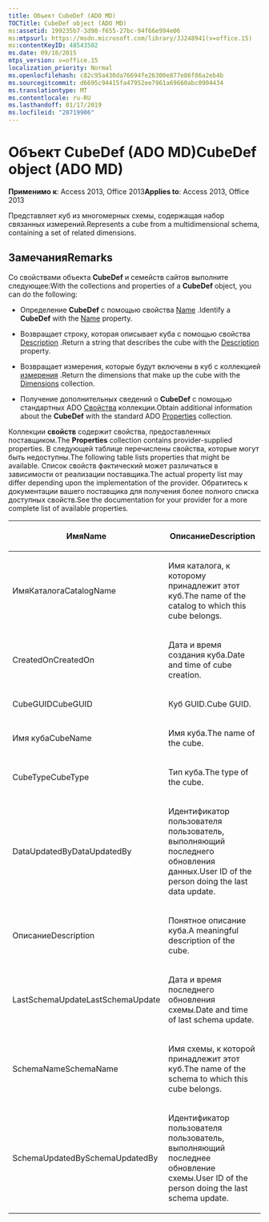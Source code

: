 ```yaml
---
title: Объект CubeDef (ADO MD)
TOCTitle: CubeDef object (ADO MD)
ms:assetid: 199235b7-3d98-f655-27bc-94f66e994e06
ms:mtpsurl: https://msdn.microsoft.com/library/JJ248941(v=office.15)
ms:contentKeyID: 48543502
ms.date: 09/18/2015
mtps_version: v=office.15
localization_priority: Normal
ms.openlocfilehash: c82c95a430da76694fe26300e877e86f86a2eb4b
ms.sourcegitcommit: d6695c94415fa47952ee7961a69660abc0904434
ms.translationtype: MT
ms.contentlocale: ru-RU
ms.lasthandoff: 01/17/2019
ms.locfileid: "28719906"
---
```

# <a name="cubedef-object-ado-md"></a><span data-ttu-id="8c34e-102">Объект CubeDef (ADO MD)</span><span class="sxs-lookup"><span data-stu-id="8c34e-102">CubeDef object (ADO MD)</span></span>


<span data-ttu-id="8c34e-103">**Применимо к**: Access 2013, Office 2013</span><span class="sxs-lookup"><span data-stu-id="8c34e-103">**Applies to**: Access 2013, Office 2013</span></span>

<span data-ttu-id="8c34e-104">Представляет куб из многомерных схемы, содержащая набор связанных измерений.</span><span class="sxs-lookup"><span data-stu-id="8c34e-104">Represents a cube from a multidimensional schema, containing a set of related dimensions.</span></span>

## <a name="remarks"></a><span data-ttu-id="8c34e-105">Замечания</span><span class="sxs-lookup"><span data-stu-id="8c34e-105">Remarks</span></span>

<span data-ttu-id="8c34e-106">Со свойствами объекта **CubeDef** и семейств сайтов выполните следующее:</span><span class="sxs-lookup"><span data-stu-id="8c34e-106">With the collections and properties of a **CubeDef** object, you can do the following:</span></span>

  - <span data-ttu-id="8c34e-107">Определение **CubeDef** с помощью свойства [Name](name-property-ado-md.md) .</span><span class="sxs-lookup"><span data-stu-id="8c34e-107">Identify a **CubeDef** with the [Name](name-property-ado-md.md) property.</span></span>

  - <span data-ttu-id="8c34e-108">Возвращает строку, которая описывает куба с помощью свойства [Description](description-property-ado-md.md) .</span><span class="sxs-lookup"><span data-stu-id="8c34e-108">Return a string that describes the cube with the [Description](description-property-ado-md.md) property.</span></span>

  - <span data-ttu-id="8c34e-109">Возвращает измерения, которые будут включены в куб с коллекцией [измерения](dimensions-collection-ado-md.md) .</span><span class="sxs-lookup"><span data-stu-id="8c34e-109">Return the dimensions that make up the cube with the [Dimensions](dimensions-collection-ado-md.md) collection.</span></span>

  - <span data-ttu-id="8c34e-110">Получение дополнительных сведений о **CubeDef** с помощью стандартных ADO [Свойства](properties-collection-ado.md) коллекции.</span><span class="sxs-lookup"><span data-stu-id="8c34e-110">Obtain additional information about the **CubeDef** with the standard ADO [Properties](properties-collection-ado.md) collection.</span></span>

<span data-ttu-id="8c34e-111">Коллекции **свойств** содержит свойства, предоставленных поставщиком.</span><span class="sxs-lookup"><span data-stu-id="8c34e-111">The **Properties** collection contains provider-supplied properties.</span></span> <span data-ttu-id="8c34e-112">В следующей таблице перечислены свойства, которые могут быть недоступны.</span><span class="sxs-lookup"><span data-stu-id="8c34e-112">The following table lists properties that might be available.</span></span> <span data-ttu-id="8c34e-113">Список свойств фактический может различаться в зависимости от реализации поставщика.</span><span class="sxs-lookup"><span data-stu-id="8c34e-113">The actual property list may differ depending upon the implementation of the provider.</span></span> <span data-ttu-id="8c34e-114">Обратитесь к документации вашего поставщика для получения более полного списка доступных свойств.</span><span class="sxs-lookup"><span data-stu-id="8c34e-114">See the documentation for your provider for a more complete list of available properties.</span></span>

<table>
<colgroup>
<col style="width: 50%" />
<col style="width: 50%" />
</colgroup>
<thead>
<tr class="header">
<th><p><span data-ttu-id="8c34e-115">Имя</span><span class="sxs-lookup"><span data-stu-id="8c34e-115">Name</span></span></p></th>
<th><p><span data-ttu-id="8c34e-116">Описание</span><span class="sxs-lookup"><span data-stu-id="8c34e-116">Description</span></span></p></th>
</tr>
</thead>
<tbody>
<tr class="odd">
<td><p><span data-ttu-id="8c34e-117">ИмяКаталога</span><span class="sxs-lookup"><span data-stu-id="8c34e-117">CatalogName</span></span></p></td>
<td><p><span data-ttu-id="8c34e-118">Имя каталога, к которому принадлежит этот куб.</span><span class="sxs-lookup"><span data-stu-id="8c34e-118">The name of the catalog to which this cube belongs.</span></span></p></td>
</tr>
<tr class="even">
<td><p><span data-ttu-id="8c34e-119">CreatedOn</span><span class="sxs-lookup"><span data-stu-id="8c34e-119">CreatedOn</span></span></p></td>
<td><p><span data-ttu-id="8c34e-120">Дата и время создания куба.</span><span class="sxs-lookup"><span data-stu-id="8c34e-120">Date and time of cube creation.</span></span></p></td>
</tr>
<tr class="odd">
<td><p><span data-ttu-id="8c34e-121">CubeGUID</span><span class="sxs-lookup"><span data-stu-id="8c34e-121">CubeGUID</span></span></p></td>
<td><p><span data-ttu-id="8c34e-122">Куб GUID.</span><span class="sxs-lookup"><span data-stu-id="8c34e-122">Cube GUID.</span></span></p></td>
</tr>
<tr class="even">
<td><p><span data-ttu-id="8c34e-123">Имя куба</span><span class="sxs-lookup"><span data-stu-id="8c34e-123">CubeName</span></span></p></td>
<td><p><span data-ttu-id="8c34e-124">Имя куба.</span><span class="sxs-lookup"><span data-stu-id="8c34e-124">The name of the cube.</span></span></p></td>
</tr>
<tr class="odd">
<td><p><span data-ttu-id="8c34e-125">CubeType</span><span class="sxs-lookup"><span data-stu-id="8c34e-125">CubeType</span></span></p></td>
<td><p><span data-ttu-id="8c34e-126">Тип куба.</span><span class="sxs-lookup"><span data-stu-id="8c34e-126">The type of the cube.</span></span></p></td>
</tr>
<tr class="even">
<td><p><span data-ttu-id="8c34e-127">DataUpdatedBy</span><span class="sxs-lookup"><span data-stu-id="8c34e-127">DataUpdatedBy</span></span></p></td>
<td><p><span data-ttu-id="8c34e-128">Идентификатор пользователя пользователь, выполняющий последнего обновления данных.</span><span class="sxs-lookup"><span data-stu-id="8c34e-128">User ID of the person doing the last data update.</span></span></p></td>
</tr>
<tr class="odd">
<td><p><span data-ttu-id="8c34e-129">Описание</span><span class="sxs-lookup"><span data-stu-id="8c34e-129">Description</span></span></p></td>
<td><p><span data-ttu-id="8c34e-130">Понятное описание куба.</span><span class="sxs-lookup"><span data-stu-id="8c34e-130">A meaningful description of the cube.</span></span></p></td>
</tr>
<tr class="even">
<td><p><span data-ttu-id="8c34e-131">LastSchemaUpdate</span><span class="sxs-lookup"><span data-stu-id="8c34e-131">LastSchemaUpdate</span></span></p></td>
<td><p><span data-ttu-id="8c34e-132">Дата и время последнего обновления схемы.</span><span class="sxs-lookup"><span data-stu-id="8c34e-132">Date and time of last schema update.</span></span></p></td>
</tr>
<tr class="odd">
<td><p><span data-ttu-id="8c34e-133">SchemaName</span><span class="sxs-lookup"><span data-stu-id="8c34e-133">SchemaName</span></span></p></td>
<td><p><span data-ttu-id="8c34e-134">Имя схемы, к которой принадлежит этот куб.</span><span class="sxs-lookup"><span data-stu-id="8c34e-134">The name of the schema to which this cube belongs.</span></span></p></td>
</tr>
<tr class="even">
<td><p><span data-ttu-id="8c34e-135">SchemaUpdatedBy</span><span class="sxs-lookup"><span data-stu-id="8c34e-135">SchemaUpdatedBy</span></span></p></td>
<td><p><span data-ttu-id="8c34e-136">Идентификатор пользователя пользователь, выполняющий последнее обновление схемы.</span><span class="sxs-lookup"><span data-stu-id="8c34e-136">User ID of the person doing the last schema update.</span></span></p></td>
</tr>
</tbody>
</table>

